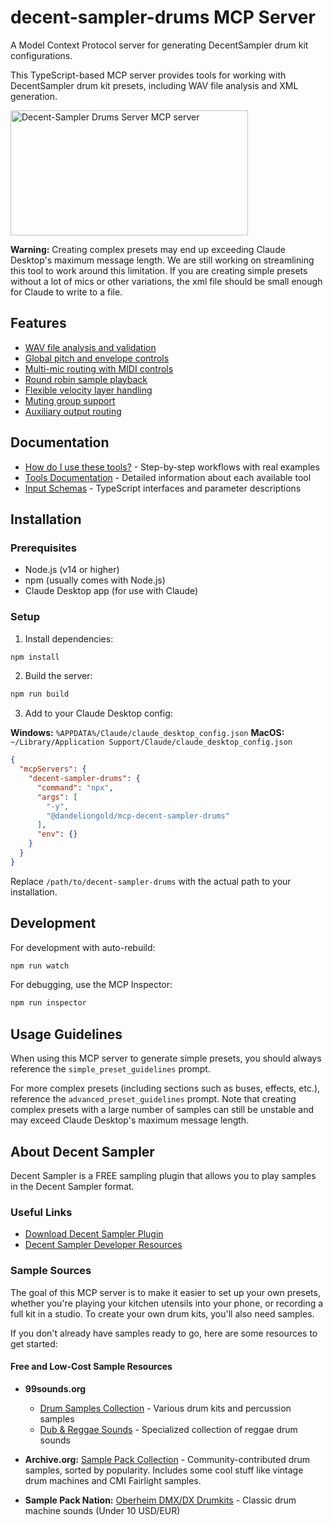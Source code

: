 # decent-sampler-drums MCP Server

A Model Context Protocol server for generating DecentSampler drum kit configurations.

This TypeScript-based MCP server provides tools for working with DecentSampler drum kit presets, including WAV file analysis and XML generation.

<a href="https://glama.ai/mcp/servers/phypkuqwcn"><img width="380" height="200" src="https://glama.ai/mcp/servers/phypkuqwcn/badge" alt="Decent-Sampler Drums Server MCP server" /></a>

**Warning:** Creating complex presets may end up exceeding Claude Desktop's maximum message length. We are still working on streamlining this tool to work around this limitation. If you are creating simple presets without a lot of mics or other variations, the xml file should be small enough for Claude to write to a file.

## Features

- [WAV file analysis and validation](docs/tools.md#analyze_wav_samples)
- [Global pitch and envelope controls](docs/tools.md#configure_drum_controls)
- [Multi-mic routing with MIDI controls](docs/tools.md#configure_mic_routing)
- [Round robin sample playback](docs/tools.md#configure_round_robin)
- [Flexible velocity layer handling](docs/schemas.md#generate_drum_groups)
- [Muting group support](docs/schemas.md#generate_drum_groups)
- [Auxiliary output routing](docs/tools.md#configure_mic_routing)

## Documentation

- [How do I use these tools?](docs/workflows.md) - Step-by-step workflows with real examples
- [Tools Documentation](docs/tools.md) - Detailed information about each available tool
- [Input Schemas](docs/schemas.md) - TypeScript interfaces and parameter descriptions

## Installation

### Prerequisites
- Node.js (v14 or higher)
- npm (usually comes with Node.js)
- Claude Desktop app (for use with Claude)

### Setup

1. Install dependencies:
```bash
npm install
```

2. Build the server:
```bash
npm run build
```

3. Add to your Claude Desktop config:

**Windows:** `%APPDATA%/Claude/claude_desktop_config.json`
**MacOS:** `~/Library/Application Support/Claude/claude_desktop_config.json`

```json
{
  "mcpServers": {
    "decent-sampler-drums": {
      "command": "npx",
      "args": [
        "-y",
        "@dandeliongold/mcp-decent-sampler-drums"
      ],
      "env": {}
    }
  }
}
```

Replace `/path/to/decent-sampler-drums` with the actual path to your installation.

## Development

For development with auto-rebuild:
```bash
npm run watch
```

For debugging, use the MCP Inspector:
```bash
npm run inspector
```

## Usage Guidelines

When using this MCP server to generate simple presets, you should always reference the `simple_preset_guidelines` prompt.

For more complex presets (including sections such as buses, effects, etc.), reference the `advanced_preset_guidelines` prompt. Note that creating complex presets with a large number of samples can still be unstable and may exceed Claude Desktop's maximum message length.

## About Decent Sampler

Decent Sampler is a FREE sampling plugin that allows you to play samples in the Decent Sampler format.

### Useful Links

- [Download Decent Sampler Plugin](https://www.decentsamples.com/product/decent-sampler-plugin/)
- [Decent Sampler Developer Resources](https://www.decentsamples.com/decent-sampler-developer-resources/)

### Sample Sources

The goal of this MCP server is to make it easier to set up your own presets, whether you're playing your kitchen utensils into your phone, or recording a full kit in a studio. To create your own drum kits, you'll also need samples.

If you don't already have samples ready to go, here are some resources to get started:

#### Free and Low-Cost Sample Resources

- **99sounds.org**
  - [Drum Samples Collection](https://99sounds.org/drum-samples/) - Various drum kits and percussion samples
  - [Dub & Reggae Sounds](https://99sounds.org/dub-reggae-sounds/) - Specialized collection of reggae drum sounds

- **Archive.org:** [Sample Pack Collection](https://archive.org/search?query=subject%3A%22Sample+Pack%22+drums&sort=-downloads) - Community-contributed drum samples, sorted by popularity. Includes some cool stuff like vintage drum machines and CMI Fairlight samples.

- **Sample Pack Nation:** [Oberheim DMX/DX Drumkits](https://samplepacknation.bandcamp.com/album/oberheim-dmx-dx-drumkits-50-sounds) - Classic drum machine sounds (Under 10 USD/EUR)
